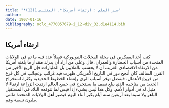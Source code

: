 ```yaml
---
title: "*سير العلم : ارتقاء أمريكا*. المقتبس 1(12)"
author: 
date: 1907-01-16
bibliography: oclc_4770057679-i_12-div_32.d1e4114.bib
---
```




##  ارتقاء أمريكا 


 كتب  أحد  المفكرين في  مجلة المجلات  النيويوركية فصلاً  عدد فيه ما تم في الولايات المتحدة من أسباب الحضارة والعمران. قال وعلى من أراد أن يدرك مقدار ما بلغته أمريكا من الارتقاء الاقتصادي الغريب أن لا يحسب بالملايين بل المليارات فإن الربع الأخير من القرن السالف كان أنجح دور في التاريخ الأمريكي ظهرت فيه غرائب وعجائب في كل فرع من فروع الأعمال. فبفضل توفر أسباب الري وإنشاء الخطوط الحديدية وكثرة استخراج الجديد من مناجمه الذي يبلغ نصف ما يستخرج في جميع العالم ارتقت الزراعة ارتقاءً لا مثيل له في أدوار الأمم. وكل هذا ليس بشيء إذا قيس لما تتوقعه البلاد في المستقبل الباهر ولا سيما بعد  أربعين  سنة أيام يكبر أبناء اليوم فيصير أهل الولايات المتحدة مائتي مليون نسمة وهم.  
